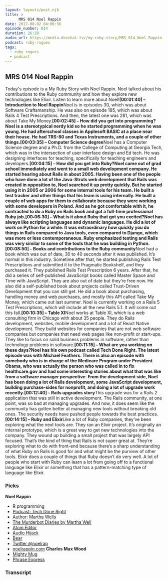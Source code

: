 ```yaml
---
layout: layouts/post.njk
title: >
      MRS 014 Noel Rappin
date: 2017-08-02 04:00:56
episode_number: 014
duration: 26:20
audio_url: https://media.devchat.tv//my-ruby-story/MRS_014_Noel_Rappin.mp3
podcast: ruby-rogues
tags: 
  - ruby_rogues
  - podcast
---
```


## **MRS 014 Noel Rappin**
Today's episode is a My Ruby Story with Noel Rappin. Noel talked about his contributions to the Ruby community and how they explore new technologies like Elixir. Listen to learn more about Noel!**[00:01:40] – Introduction to Noel Rappin**Noel is in episodes 30, which was about Software Craftsmanship. He was also on episode 185, which was about Rails 4 Test Prescriptions. And then, the latest one was 281, which was about Take My Money.**[00:02:45] – How did you get into programming?**Noel is a stereotypical nerdy kid so he started programming when he was young. He had afterschool classes in Applesoft BASIC at a place near their house. He had TRS-80 and Texas Instruments, and a couple of other things.**[00:03:35] – Computer Science degree**Noel has a Computer Science degree and a Ph.D. from the College of Computing at Georgia Tech, which was in the intersection of user interface design and Ed tech. He was designing interfaces for teaching, specifically for teaching engineers and developers.**[00:04:15] – How did you get into Ruby?**Noel came out of grad school immediately and went to a small web development company. He started hearing about Rails in about 2005. Having been one of the people who have done a lot of the Java-Struts web development that Rails was created in opposition to, Noel searched it up pretty quickly. But he started using it in 2005 or 2006 for some internal tools for his team. He built a test tracker and other things that his team is using internally. He built a couple of web apps for them to collaborate because they were working with some developers in Poland. And as he got comfortable with it, he contracted to do a Ruby on Rails book and got a full-time professional Ruby job.**[00:06:30] – What is it about Ruby that got you excited?**Noel has always like scripting languages and dynamic languages. He did a lot of work on Python for a while. It was extraordinary how quickly you do things in Rails compared to Java tools, even compared to Django, which was more or less contemporaneous. Ruby emphasized testing and Rails was very similar to some of the tools that he was building in Python.**[00:08:50] – Books and contributions to the Ruby community**Noel had a book which was out of date, 30 to 40 seconds after it was published. It’s normal in this industry. Sometime after that, he started publishing Rails Test Prescriptions and submitted it to the Pragmatic Bookshelf, and they purchased it. They published Rails Test Prescription 6 years. After that, he did a series of self-published JavaScript books called Master Space and Time with JavaScript. They are also out of date but they’re free now. He also did a self-published book about projects called Trust-Driven Development that you can still get. He did a book about purchasing, handling money and web purchases, and mostly this API called Take My Money, which came out last summer. Noel is currently working on a Rails 5 Test Prescriptions, which will include all the new Rails 5.1. It will come out this fall.**[00:10:35] – Table XI**Noel works at Table XI, which is a web consulting firm in Chicago with about 35 people. They do Rails development, websites, mobile development and a lot of React Native development. They build websites for companies that are not web software companies but companies that need web pages like non-profit or start-ups. They like to focus on solid business problems in software, rather than technology problems in software.**[00:11:15] – What are you working on these days?**Noel has his own podcast called Tech Done Right. The latest episode was with Michael Feathers. There is also an episode with somebody who is in charge of the Medicare Program under President Obama, who was actually the person who was called in to fix healthcare.gov and had some interesting stories about what that was like from a software manager perspective. From the development side, Noel has been doing a lot of Rails development, some JavaScript development, building purchase-sides for nonprofit, and doing a lot of upgrade work recently.**[00:12:40] – Rails upgrades story**This upgrade was for a Rails 2 application that was still in active development. The Rails community, at one point, was so bad at managing upgrades. And now, it does seem like the community has gotten better at managing new tools without breaking old ones. The security needs have pushed people towards the best practices.**[00:14:15] – Ruby and Elixir**Like a lot of Ruby companies, they’ve been exploring what the next tools are. They ran an Elixir project. It’s originally an internal prototype, which is a great way to get new technologies into the company. They wound up building a small project that was largely API focused. That’s the kind of thing that Rails is not super great at. They’re exploring what to do with front-end because there’s a sharp understanding of what Ruby on Rails is good for and what might be the purview of other tools. Elixir does a couple of things that Ruby doesn’t do very well. A lot of people who start with Ruby can learn a lot from going off to a functional language like Elixir or something that has a pattern-matching type of language like Elixir.
### **Picks**
 **Noel Rappin**
- R programming
- [Podcast: Tech Done Right](http://www.techdoneright.io/)
- [Author: Martha Wells](http://www.marthawells.com/)
- [The Murderbot Diaries by Martha Well](https://www.amazon.com/All-Systems-Red-Murderbot-Diaries/dp/0765397536)
- [Atom Editor](https://atom.io/)
- [Audio Hijack](https://rogueamoeba.com/audiohijack/)
- [Bear](http://www.bear-writer.com/)
- [Twitter @noelrap](https://twitter.com/noelrap)
- [noelrappin.com](http://www.noelrappin.com/)
**Charles Max Wood**
- [Mighty Mug](https://www.amazon.com/Mighty-Mug/pages/8213937011)
- [Phrase Express](http://www.phraseexpress.com/)


### Transcript



